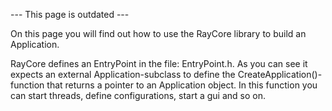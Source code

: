 --- This page is outdated ---

On this page you will find out how to use the RayCore library to build an Application.

RayCore defines an EntryPoint in the file: EntryPoint.h. As you can see it expects an external Application-subclass to define the CreateApplication()-function that returns a pointer to an Application object. In this function you can start threads, define configurations, start a gui and so on.